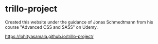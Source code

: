 # trillo-project
Created this website under the guidance of Jonas Schmedtmann from his course "Advanced CSS and SASS" on Udemy.

https://lohityasamala.github.io/trillo-project/
